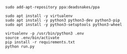 `sudo add-apt-repository ppa:deadsnakes/ppa`  

`sudo apt install -y virtualenv`  
`sudo apt install -y python3 python3-dev python3-pip`  
`sudo apt install -y python3-setuptools python3-wheel`  

`virtualenv -p /usr/bin/python3 .env`  
`source .env/bin/activate`  
`pip install -r requirements.txt`  
`python run.py`
